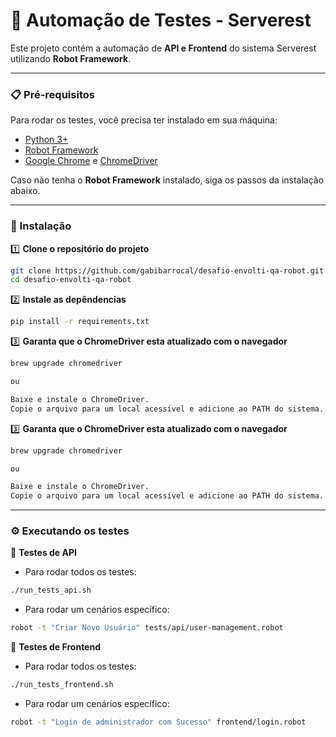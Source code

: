 # 🚀 Automação de Testes - Serverest

Este projeto contém a automação de **API e Frontend** do sistema Serverest utilizando **Robot Framework**.   

---

### 📋 Pré-requisitos

Para rodar os testes, você precisa ter instalado em sua máquina:

- [Python 3+](https://www.python.org/downloads/)
- [Robot Framework](https://robotframework.org/)
- [Google Chrome](https://www.google.com/intl/pt-BR/chrome/) e [ChromeDriver](https://chromedriver.chromium.org/downloads)  

Caso não tenha o **Robot Framework** instalado, siga os passos da instalação abaixo.

---

### 🔧 Instalação

1️⃣ **Clone o repositório do projeto**
```sh
git clone https://github.com/gabibarrocal/desafio-envolti-qa-robot.git
cd desafio-envolti-qa-robot
```

2️⃣ **Instale as depêndencias**
```sh
pip install -r requirements.txt
```

3️⃣ **Garanta que o ChromeDriver esta atualizado com o navegador**
```sh
brew upgrade chromedriver

ou

Baixe e instale o ChromeDriver.
Copie o arquivo para um local acessível e adicione ao PATH do sistema.
```

3️⃣ **Garanta que o ChromeDriver esta atualizado com o navegador**
```sh
brew upgrade chromedriver

ou

Baixe e instale o ChromeDriver.
Copie o arquivo para um local acessível e adicione ao PATH do sistema.
````
---

### ⚙️ Executando os testes

🔩 **Testes de API**
- Para rodar todos os testes:
```sh
./run_tests_api.sh
```

- Para rodar um cenários específico:
```sh
robot -t "Criar Novo Usuário" tests/api/user-management.robot
```

🔩 **Testes de Frontend**
- Para rodar todos os testes:
```sh
./run_tests_frontend.sh
```

- Para rodar um cenários específico:
```sh
robot -t "Login de administrador com Sucesso" frontend/login.robot

```